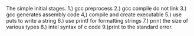 The simple initial stages.
1.) gcc preprocess
2.) gcc compile do not link
3.) gcc generates assembly code
4,) compile and create executable
5.) use puts to write a string
6.) use printf for formatting strings
7.) print the size of various types
8.) intel syntax of c code
9.)print to the standard error.